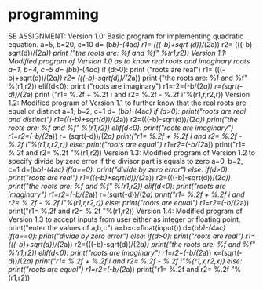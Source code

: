 # programming
SE ASSIGNMENT:
Version 1.0:
Basic program for implementing quadratic equation.
a=5, b=20, c=10
d= (b*b)-(4*a*c) 
r1= (((-b)+sqrt (d))/(2*a)) 
r2= (((-b)-sqrt(d))/(2*a)) 
print ("the roots are: %f and %f" %(r1,r2))
Version 1.1:
Modified program of Version 1.0 as to know real roots and imaginary 
roots
a=1, b=4, c=5
d= (b*b)-(4*a*c)
if (d>0):
 print ("roots are real")
r1= (((-b)+sqrt(d))/(2*a))
 r2= (((-b)-sqrt(d))/(2*a))
 print ("the roots are: %f and %f" %(r1,r2))
elif(d<0):
 print ("roots are imaginary")
 r1=r2=(-b/(2*a))
 r=(sqrt(-d))/(2*a)
 print ("r1= %.2f + %.2f i and r2= %.2f - %.2f i"%(r1,r,r2,r))
Version 1.2:
Modified program of Version 1.1 to further know that the real roots 
are equal or distinct 
a=1, b=2, c=1
d= (b*b)-(4*a*c)
if (d>0):
 print("roots are real and distinct")
 r1=(((-b)+sqrt(d))/(2*a))
 r2=(((-b)-sqrt(d))/(2*a))
 print("the roots are: %f and %f" %(r1,r2))
elif(d<0):
 print("roots are imaginary")
 r1=r2=(-b/(2*a))
 r= (sqrt(-d))/(2*a)
 print("r1= %.2f + %.2f i and r2= %.2f - %.2f i"%(r1,r,r2,r))
else:
 print("roots are equal")
r1=r2=(-b/(2*a))
 print("r1= %.2f and r2= %.2f "%(r1,r2))
Version 1.3:
Modified program of Version 1.2 to specify divide by zero error if the 
divisor part is equals to zero
a=0, b=2, c=1
d=(b*b)-(4*a*c)
if(a==0):
 print("divide by zero error")
else:
 if(d>0):
 print("roots are real")
 r1=(((-b)+sqrt(d))/(2*a))
 r2=(((-b)-sqrt(d))/(2*a))
 print("the roots are: %f and %f" %(r1,r2))
 elif(d<0):
 print("roots are imaginary")
 r1=r2=(-b/(2*a))
 r=(sqrt(-d))/(2*a)
 print("r1= %.2f + %.2f i and r2= %.2f - %.2f i"%(r1,r,r2,r))
else:
 print("roots are equal")
 r1=r2=(-b/(2*a))
 print("r1= %.2f and r2= %.2f "%(r1,r2))
Version 1.4:
Modified program of Version 1.3 to accept inputs from user either as 
integer or floating point.
print("enter the values of a,b,c")
a=b=c=float(input())
d=(b*b)-(4*a*c)
if(a==0):
 print("divide by zero error")
else:
 if(d>0):
 print("roots are real")
 r1=(((-b)+sqrt(d))/(2*a))
 r2=(((-b)-sqrt(d))/(2*a))
 print("the roots are: %f and %f" %(r1,r2))
 elif(d<0):
 print("roots are imaginary")
 r1=r2=(-b/(2*a))
 x=(sqrt(-d))/(2*a)
print("r1= %.2f + %.2f i and r2= %.2f - %.2f i"%(r1,x,r2,x))
 else:
 print("roots are equal")
 r1=r2=(-b/(2*a))
 print("r1= %.2f and r2= %.2f "%(r1,r2))
